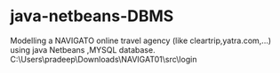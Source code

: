 # java-netbeans-DBMS


Modelling a NAVIGATO online travel agency (like cleartrip,yatra.com,...) using java Netbeans ,MYSQL database.
<img>C:\Users\pradeep\Downloads\NAVIGAT01\src\login</img>
